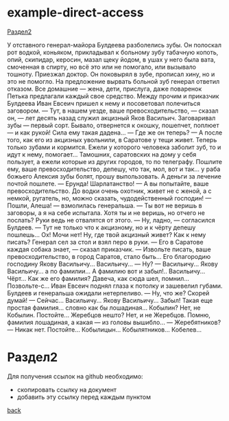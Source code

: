 # example-direct-access
<a class="anchor" id="https://github.com/urevoleg/example-direct-access/blob/main/README.md#1"></a>
[Раздел2](https://github.com/urevoleg/example-direct-access/blob/main/README.md#2)

У отставного генерал-майора Булдеева разболелись зубы. Он полоскал рот водкой, коньяком, прикладывал к больному зубу табачную копоть, опий, скипидар, керосин, мазал щеку йодом, в ушах у него была вата, смоченная в спирту, но всё это или не помогало, или вызывало тошноту. Приезжал доктор. Он поковырял в зубе, прописал хину, но и это не помогло. На предложение вырвать больной зуб генерал ответил отказом. Все домашние — жена, дети, прислуга, даже поваренок Петька предлагали каждый свое средство. Между прочим и приказчик Булдеева Иван Евсеич пришел к нему и посоветовал полечиться заговором.
— Тут, в нашем уезде, ваше превосходительство, — сказал он, — лет десять назад служил акцизный Яков Васильич. Заговаривал зубы — первый сорт. Бывало, отвернется к окошку, пошепчет, поплюет — и как рукой! Сила ему такая дадена...
— Где же он теперь?
— А после того, как его из акцизных увольнили, в Саратове у тещи живет. Теперь только зубами и кормится. Ежели у которого человека заболит зуб, то и идут к нему, помогает... Тамошних, саратовских на дому у себя пользует, а ежели которые из других городов, то по телеграфу. Пошлите ему, ваше превосходительство, депешу, что так, мол, вот и так... у раба божьего Алексия зубы болят, прошу выпользовать. А деньги за лечение почтой пошлете.
— Ерунда! Шарлатанство!
— А вы попытайте, ваше превосходительство. До водки очень охотник, живет не с женой, а с немкой, ругатель, но, можно сказать, чудодейственный господин!
— Пошли, Алеша! — взмолилась генеральша. — Ты вот не веришь в заговоры, а я на себе испытала. Хотя ты и не веришь, но отчего не послать? Руки ведь не отвалятся от этого.
— Ну, ладно, — согласился Булдеев. — Тут не только что к акцизному, но и к чёрту депешу пошлешь... Ох! Мочи нет! Ну, где твой акцизный живет? Как к нему писать?
Генерал сел за стол и взял перо в руки.
— Его в Саратове каждая собака знает, — сказал приказчик. — Извольте писать, ваше превосходительство, в город Саратов, стало быть... Его благородию господину Якову Васильичу... Васильичу...
— Ну?
— Васильичу... Якову Васильичу... а по фамилии... А фамилию вот и забыл!.. Васильичу... Чёрт... Как же его фамилия? Давеча, как сюда шел, помнил... Позвольте-с...
Иван Евсеич поднял глаза к потолку и зашевелил губами. Булдеев и генеральша ожидали нетерпеливо.
— Ну, что же? Скорей думай!
— Сейчас... Васильичу... Якову Васильичу... Забыл! Такая еще простая фамилия... словно как бы лошадиная... Кобылин? Нет, не Кобылин. Постойте... Жеребцов нешто? Нет, и не Жеребцов. Помню, фамилия лошадиная, а какая — из головы вышибло...
— Жеребятников?
— Никак нет. Постойте... Кобылицын... Кобылятников... Кобелев...

<a class="anchor" id="https://github.com/urevoleg/example-direct-access/blob/main/README.md#2"></a>
# Раздел2
Для получения ссылок на github необходимо:
- скопировать ссылку на документ
- добавить эту ссылку перед каждым пунктом

[back](https://github.com/urevoleg/example-direct-access/blob/main/README.md#1)





